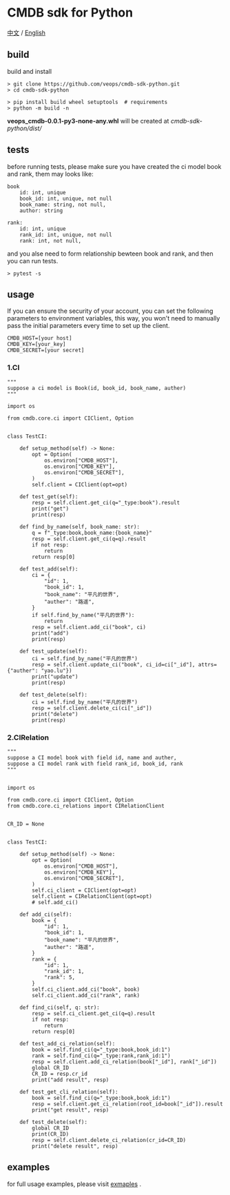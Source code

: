 # CMDB sdk for Python

[中文](README_cn.md) / [English](READMEn.md)

## build

build and install

```shell
> git clone https://github.com/veops/cmdb-sdk-python.git
> cd cmdb-sdk-python

> pip install build wheel setuptools  # requirements
> python -m build -n
```

**veops_cmdb-0.0.1-py3-none-any.whl** will be created at *cmdb-sdk-python/dist/*

## tests

before running tests, please make sure you have created the ci model book and rank,
them may looks like:

```plain
book
    id: int, unique
    book_id: int, unique, not null
    book_name: string, not null,
    author: string

rank:
    id: int, unique
    rank_id: int, unique, not null
    rank: int, not null,
```

and you alse need to form relationship bewteen book and rank, and then you can run tests.

```shell
> pytest -s
```

## usage

If you can ensure the security of your account, you can set the following parameters to environment variables,
this way, you won't need to manually pass the initial parameters every time to set up the client.

```plain
CMDB_HOST=[your host]
CMDB_KEY=[your_key]
CMDB_SECRET=[your secret]
```

### 1.CI

```python3
"""
suppose a ci model is Book(id, book_id, book_name, auther)
"""

import os

from cmdb.core.ci import CIClient, Option


class TestCI:

    def setup_method(self) -> None:
        opt = Option(
            os.environ["CMDB_HOST"],
            os.environ["CMDB_KEY"],
            os.environ["CMDB_SECRET"],
        )
        self.client = CIClient(opt=opt)

    def test_get(self):
        resp = self.client.get_ci(q="_type:book").result
        print("get")
        print(resp)

    def find_by_name(self, book_name: str):
        q = f"_type:book,book_name:{book_name}"
        resp = self.client.get_ci(q=q).result
        if not resp:
            return
        return resp[0]

    def test_add(self):
        ci = {
            "id": 1,
            "book_id": 1,
            "book_name": "平凡的世界",
            "auther": "路遥",
        }
        if self.find_by_name("平凡的世界"):
            return
        resp = self.client.add_ci("book", ci)
        print("add")
        print(resp)

    def test_update(self):
        ci = self.find_by_name("平凡的世界")
        resp = self.client.update_ci("book", ci_id=ci["_id"], attrs={"auther": "yao.lu"})
        print("update")
        print(resp)

    def test_delete(self):
        ci = self.find_by_name("平凡的世界")
        resp = self.client.delete_ci(ci["_id"])
        print("delete")
        print(resp)

```

### 2.CIRelation

```python3
"""
suppose a CI model book with field id, name and auther,
suppose a CI model rank with field rank_id, book_id, rank
"""


import os

from cmdb.core.ci import CIClient, Option
from cmdb.core.ci_relations import CIRelationClient


CR_ID = None


class TestCI:

    def setup_method(self) -> None:
        opt = Option(
            os.environ["CMDB_HOST"],
            os.environ["CMDB_KEY"],
            os.environ["CMDB_SECRET"],
        )
        self.ci_client = CIClient(opt=opt)
        self.client = CIRelationClient(opt=opt)
        # self.add_ci()
    
    def add_ci(self):
        book = {
            "id": 1,
            "book_id": 1,
            "book_name": "平凡的世界",
            "auther": "路遥",
        }
        rank = {
            "id": 1,
            "rank_id": 1,
            "rank": 5,
        }
        self.ci_client.add_ci("book", book)
        self.ci_client.add_ci("rank", rank)

    def find_ci(self, q: str):
        resp = self.ci_client.get_ci(q=q).result
        if not resp:
            return
        return resp[0]

    def test_add_ci_relation(self):
        book = self.find_ci(q="_type:book,book_id:1")
        rank = self.find_ci(q="_type:rank,rank_id:1")
        resp = self.client.add_ci_relation(book["_id"], rank["_id"])
        global CR_ID
        CR_ID = resp.cr_id
        print("add result", resp)

    def test_get_cli_relation(self):
        book = self.find_ci(q="_type:book,book_id:1")
        resp = self.client.get_ci_relation(root_id=book["_id"]).result
        print("get result", resp)

    def test_delete(self):
        global CR_ID
        print(CR_ID)
        resp = self.client.delete_ci_relation(cr_id=CR_ID)
        print("delete result", resp)

```

## examples

for full usage examples, please visit [exmaples](./exmaples/) .
